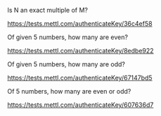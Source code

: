 Is N an exact multiple of M?

https://tests.mettl.com/authenticateKey/36c4ef58

Of given 5 numbers, how many are even?

https://tests.mettl.com/authenticateKey/8edbe922

Of given 5 numbers, how many are odd?

https://tests.mettl.com/authenticateKey/67147bd5

Of 5 numbers, how many are even or odd?

https://tests.mettl.com/authenticateKey/607636d7
